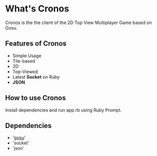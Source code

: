 # What's Cronos
Cronos is the the client of the 2D Top View Multiplayer Game based on Gosu.
## Features of Cronos
* Simple Usage
* Tile-based
* 2D
* Top-Viewed
* Latest __Socket__ on Ruby
* __JSON__

## How to use Cronos
Install dependencies and run app.rb using Ruby Prompt.

## Dependencies
* '[gosu](https://github.com/gosu/gosu)'
* 'socket'
* 'json'


